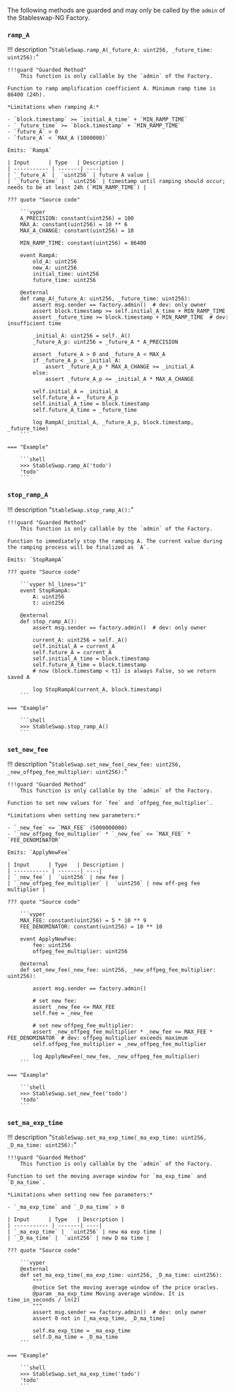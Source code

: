 The following methods are guarded and may only be called by the `admin` of the Stableswap-NG Factory.


### `ramp_A`
!!! description "`StableSwap.ramp_A(_future_A: uint256, _future_time: uint256):`"

    !!!guard "Guarded Method"
        This function is only callable by the `admin` of the Factory.

    Function to ramp amplification coefficient A. Minimum ramp time is 86400 (24h).

    *Limitations when ramping A:*

    - `block.timestamp` >= `initial_A_time` + `MIN_RAMP_TIME`  
    - `_future_time` >= `block.timestamp` + `MIN_RAMP_TIME`   
    - `future_A` > 0  
    - `future_A` < `MAX_A (1000000)`

    Emits: `RampA`

    | Input      | Type   | Description |
    | ----------- | -------| ----|
    | `_future_A` |  `uint256` | future A value |
    | `_future_time` |  `uint256` | timestamp until ramping should occur; needs to be at least 24h (`MIN_RAMP_TIME`) |

    ??? quote "Source code"

        ```vyper 
        A_PRECISION: constant(uint256) = 100
        MAX_A: constant(uint256) = 10 ** 6
        MAX_A_CHANGE: constant(uint256) = 10

        MIN_RAMP_TIME: constant(uint256) = 86400

        event RampA:
            old_A: uint256
            new_A: uint256
            initial_time: uint256
            future_time: uint256

        @external
        def ramp_A(_future_A: uint256, _future_time: uint256):
            assert msg.sender == factory.admin()  # dev: only owner
            assert block.timestamp >= self.initial_A_time + MIN_RAMP_TIME
            assert _future_time >= block.timestamp + MIN_RAMP_TIME  # dev: insufficient time

            _initial_A: uint256 = self._A()
            _future_A_p: uint256 = _future_A * A_PRECISION

            assert _future_A > 0 and _future_A < MAX_A
            if _future_A_p < _initial_A:
                assert _future_A_p * MAX_A_CHANGE >= _initial_A
            else:
                assert _future_A_p <= _initial_A * MAX_A_CHANGE

            self.initial_A = _initial_A
            self.future_A = _future_A_p
            self.initial_A_time = block.timestamp
            self.future_A_time = _future_time

            log RampA(_initial_A, _future_A_p, block.timestamp, _future_time)
        ```

    === "Example"

        ```shell
        >>> StableSwap.ramp_A('todo')
        'todo'
        ```


### `stop_ramp_A`
!!! description "`StableSwap.stop_ramp_A():`"

    !!!guard "Guarded Method"
        This function is only callable by the `admin` of the Factory.

    Function to immediately stop the ramping A. The current value during the ramping process will be finalized as `A`.

    Emits: `StopRampA`

    ??? quote "Source code"

        ```vyper hl_lines="1"
        event StopRampA:
            A: uint256
            t: uint256

        @external
        def stop_ramp_A():
            assert msg.sender == factory.admin()  # dev: only owner

            current_A: uint256 = self._A()
            self.initial_A = current_A
            self.future_A = current_A
            self.initial_A_time = block.timestamp
            self.future_A_time = block.timestamp
            # now (block.timestamp < t1) is always False, so we return saved A

            log StopRampA(current_A, block.timestamp)
        ```

    === "Example"

        ```shell
        >>> StableSwap.stop_ramp_A()
        ```


### `set_new_fee`
!!! description "`StableSwap.set_new_fee(_new_fee: uint256, _new_offpeg_fee_multiplier: uint256):`"

    !!!guard "Guarded Method"
        This function is only callable by the `admin` of the Factory.
    
    Function to set new values for `fee` and `offpeg_fee_multiplier`.

    *Limitations when setting new parameters:*  

    - `_new_fee` <= `MAX_FEE` (5000000000)  
    - `_new_offpeg_fee_multiplier` * `_new_fee` <= `MAX_FEE` * `FEE_DENOMINATOR`  

    Emits: `ApplyNewFee`

    | Input      | Type   | Description |
    | ----------- | -------| ----|
    | `_new_fee` |  `uint256` | new fee |
    | `_new_offpeg_fee_multiplier` |  `uint256` | new off-peg fee multiplier |

    ??? quote "Source code"

        ```vyper 
        MAX_FEE: constant(uint256) = 5 * 10 ** 9
        FEE_DENOMINATOR: constant(uint256) = 10 ** 10

        event ApplyNewFee:
            fee: uint256
            offpeg_fee_multiplier: uint256

        @external
        def set_new_fee(_new_fee: uint256, _new_offpeg_fee_multiplier: uint256):

            assert msg.sender == factory.admin()

            # set new fee:
            assert _new_fee <= MAX_FEE
            self.fee = _new_fee

            # set new offpeg_fee_multiplier:
            assert _new_offpeg_fee_multiplier * _new_fee <= MAX_FEE * FEE_DENOMINATOR  # dev: offpeg multiplier exceeds maximum
            self.offpeg_fee_multiplier = _new_offpeg_fee_multiplier

            log ApplyNewFee(_new_fee, _new_offpeg_fee_multiplier)
        ```

    === "Example"

        ```shell
        >>> StableSwap.set_new_fee('todo')
        'todo'
        ```


### `set_ma_exp_time`
!!! description "`StableSwap.set_ma_exp_time(_ma_exp_time: uint256, _D_ma_time: uint256):`"

    !!!guard "Guarded Method"
        This function is only callable by the `admin` of the Factory.

    Function to set the moving average window for `ma_exp_time` and `D_ma_time`.

    *Limitations when setting new fee parameters:*  

    - `_ma_exp_time` and `_D_ma_time` > 0

    | Input      | Type   | Description |
    | ----------- | -------| ----|
    | `_ma_exp_time` |  `uint256` | new ma exp time |
    | `_D_ma_time` |  `uint256` | new D ma time |

    ??? quote "Source code"

        ```vyper 
        @external
        def set_ma_exp_time(_ma_exp_time: uint256, _D_ma_time: uint256):
            """
            @notice Set the moving average window of the price oracles.
            @param _ma_exp_time Moving average window. It is time_in_seconds / ln(2)
            """
            assert msg.sender == factory.admin()  # dev: only owner
            assert 0 not in [_ma_exp_time, _D_ma_time]

            self.ma_exp_time = _ma_exp_time
            self.D_ma_time = _D_ma_time
        ```

    === "Example"

        ```shell
        >>> StableSwap.set_ma_exp_time('todo')
        'todo'
        ``` 